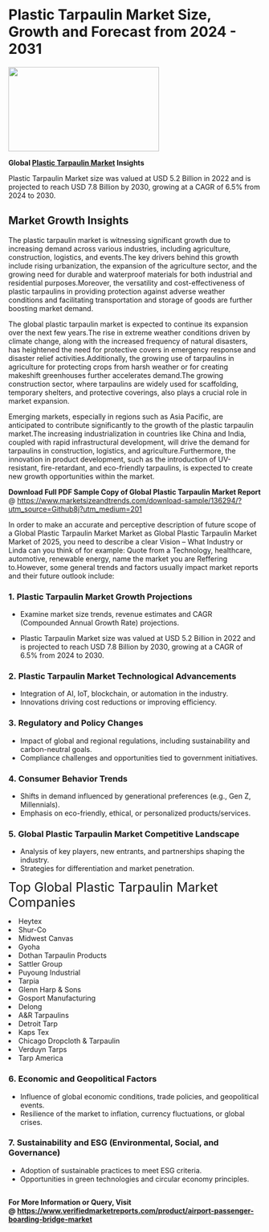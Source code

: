 <H1>Plastic Tarpaulin Market Size, Growth and Forecast from 2024 - 2031</H1><img class="aligncenter size-medium wp-image-584254" src="https://thirdeyenews.in/wp-content/uploads/2024/09/Global-Market-Research-300x168.jpeg" alt="" width="300" height="168" /><p><strong>Global&nbsp;<a href="https://www.marketsizeandtrends.com/download-sample/136294/?utm_source=Github8j?utm_medium=201">Plastic Tarpaulin Market</a> Insights</strong></p><p>Plastic Tarpaulin Market size was valued at USD 5.2 Billion in 2022 and is projected to reach USD 7.8 Billion by 2030, growing at a CAGR of 6.5% from 2024 to 2030.</p><p><h2>Market Growth Insights</h2> <p>The plastic tarpaulin market is witnessing significant growth due to increasing demand across various industries, including agriculture, construction, logistics, and events.The key drivers behind this growth include rising urbanization, the expansion of the agriculture sector, and the growing need for durable and waterproof materials for both industrial and residential purposes.Moreover, the versatility and cost-effectiveness of plastic tarpaulins in providing protection against adverse weather conditions and facilitating transportation and storage of goods are further boosting market demand.</p> <p>The global plastic tarpaulin market is expected to continue its expansion over the next few years.The rise in extreme weather conditions driven by climate change, along with the increased frequency of natural disasters, has heightened the need for protective covers in emergency response and disaster relief activities.Additionally, the growing use of tarpaulins in agriculture for protecting crops from harsh weather or for creating makeshift greenhouses further accelerates demand.The growing construction sector, where tarpaulins are widely used for scaffolding, temporary shelters, and protective coverings, also plays a crucial role in market expansion.</p> <p>Emerging markets, especially in regions such as Asia Pacific, are anticipated to contribute significantly to the growth of the plastic tarpaulin market.The increasing industrialization in countries like China and India, coupled with rapid infrastructural development, will drive the demand for tarpaulins in construction, logistics, and agriculture.Furthermore, the innovation in product development, such as the introduction of UV-resistant, fire-retardant, and eco-friendly tarpaulins, is expected to create new growth opportunities within the market.</p> <p><span class=""><strong>Download Full PDF Sample Copy of Global Plastic Tarpaulin Market Report</strong> @ <a href="https://www.marketsizeandtrends.com/download-sample/136294/?utm_source=Github8j?utm_medium=201" target="_blank">https://www.marketsizeandtrends.com/download-sample/136294/?utm_source=Github8j?utm_medium=201</a></span></p><p>In order to make an accurate and perceptive description of future scope of a Global&nbsp;Plastic Tarpaulin Market Market as Global&nbsp;Plastic Tarpaulin Market Market of 2025, you need to describe a clear Vision &ndash; What Industry or Linda can you think of for example: Quote from a Technology, healthcare, automotive, renewable energy, name the market you are Reffering to.However, some general trends and factors usually impact market reports and their future outlook include:</p><h3>1.&nbsp;<strong>Plastic Tarpaulin Market Growth Projections</strong></h3><ul><li>Examine market size trends, revenue estimates and CAGR (Compounded Annual Growth Rate) projections.</li><li><p>Plastic Tarpaulin Market size was valued at USD 5.2 Billion in 2022 and is projected to reach USD 7.8 Billion by 2030, growing at a CAGR of 6.5% from 2024 to 2030.</p></li></ul><h3>2.&nbsp;<strong>Plastic Tarpaulin Market Technological Advancements</strong></h3><ul><li>Integration of AI, IoT, blockchain, or automation in the industry.</li><li>Innovations driving cost reductions or improving efficiency.</li></ul><h3>3.&nbsp;<strong>Regulatory and Policy Changes</strong></h3><ul><li>Impact of global and regional regulations, including sustainability and carbon-neutral goals.</li><li>Compliance challenges and opportunities tied to government initiatives.</li></ul><h3>4.&nbsp;<strong>Consumer Behavior Trends</strong></h3><ul><li>Shifts in demand influenced by generational preferences (e.g., Gen Z, Millennials).</li><li>Emphasis on eco-friendly, ethical, or personalized products/services.</li></ul><h3>5.&nbsp;<strong>Global Plastic Tarpaulin Market Competitive Landscape</strong></h3><ul><li>Analysis of key players, new entrants, and partnerships shaping the industry.</li><li>Strategies for differentiation and market penetration.</li></ul><p data-pm-slice="1 1 []"><span style="color: inherit; font-family: inherit; font-size: 25px;">Top Global Plastic Tarpaulin Market Companies</span></p><div class="" data-test-id=""><p><li>Heytex</li><li> Shur-Co</li><li> Midwest Canvas</li><li> Gyoha</li><li> Dothan Tarpaulin Products</li><li> Sattler Group</li><li> Puyoung Industrial</li><li> Tarpia</li><li> Glenn Harp & Sons</li><li> Gosport Manufacturing</li><li> Delong</li><li> A&R Tarpaulins</li><li> Detroit Tarp</li><li> Kaps Tex</li><li> Chicago Dropcloth & Tarpaulin</li><li> Verduyn Tarps</li><li> Tarp America</li></p></div><h3>6.&nbsp;<strong>Economic and Geopolitical Factors</strong></h3><ul><li>Influence of global economic conditions, trade policies, and geopolitical events.</li><li>Resilience of the market to inflation, currency fluctuations, or global crises.</li></ul><h3>7.&nbsp;<strong>Sustainability and ESG (Environmental, Social, and Governance)</strong></h3><ul><li>Adoption of sustainable practices to meet ESG criteria.</li><li>Opportunities in green technologies and circular economy principles.</li></ul><h2><strong style="font-size: 14px;">For More Information or Query, Visit @&nbsp;</strong><a style="background-color: #ffffff; font-size: 14px;" href="https://www.marketsizeandtrends.com/report/plastic-tarpaulin-market/" target="_blank">https://www.verifiedmarketreports.com/product/airport-passenger-boarding-bridge-market</a></h2>